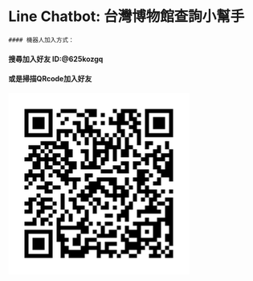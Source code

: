 # Line Chatbot: 台灣博物館查詢小幫手
    #### 機器人加入方式：
#### 搜尋加入好友 ID:@625kozgq
#### 或是掃描QRcode加入好友
![image](https://github.com/pato830729/line/blob/master/625kozgq.png)
